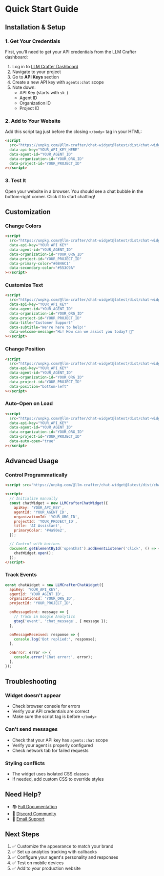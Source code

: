 # Quick Start Guide

## Installation & Setup

### 1. Get Your Credentials

First, you'll need to get your API credentials from the LLM Crafter dashboard:

1. Log in to [LLM Crafter Dashboard](https://llmcrafter.com/dashboard)
2. Navigate to your project
3. Go to **API Keys** section
4. Create a new API key with `agents:chat` scope
5. Note down:
   - API Key (starts with `sk_`)
   - Agent ID
   - Organization ID
   - Project ID

### 2. Add to Your Website

Add this script tag just before the closing `</body>` tag in your HTML:

```html
<script
  src="https://unpkg.com/@llm-crafter/chat-widget@latest/dist/chat-widget.min.js"
  data-api-key="YOUR_API_KEY_HERE"
  data-agent-id="YOUR_AGENT_ID"
  data-organization-id="YOUR_ORG_ID"
  data-project-id="YOUR_PROJECT_ID"
></script>
```

### 3. Test It

Open your website in a browser. You should see a chat bubble in the bottom-right corner. Click it to start chatting!

## Customization

### Change Colors

```html
<script
  src="https://unpkg.com/@llm-crafter/chat-widget@latest/dist/chat-widget.min.js"
  data-api-key="YOUR_API_KEY"
  data-agent-id="YOUR_AGENT_ID"
  data-organization-id="YOUR_ORG_ID"
  data-project-id="YOUR_PROJECT_ID"
  data-primary-color="#6B46C1"
  data-secondary-color="#553C9A"
></script>
```

### Customize Text

```html
<script
  src="https://unpkg.com/@llm-crafter/chat-widget@latest/dist/chat-widget.min.js"
  data-api-key="YOUR_API_KEY"
  data-agent-id="YOUR_AGENT_ID"
  data-organization-id="YOUR_ORG_ID"
  data-project-id="YOUR_PROJECT_ID"
  data-title="Customer Support"
  data-subtitle="We're here to help!"
  data-welcome-message="Hi! How can we assist you today? 👋"
></script>
```

### Change Position

```html
<script
  src="https://unpkg.com/@llm-crafter/chat-widget@latest/dist/chat-widget.min.js"
  data-api-key="YOUR_API_KEY"
  data-agent-id="YOUR_AGENT_ID"
  data-organization-id="YOUR_ORG_ID"
  data-project-id="YOUR_PROJECT_ID"
  data-position="bottom-left"
></script>
```

### Auto-Open on Load

```html
<script
  src="https://unpkg.com/@llm-crafter/chat-widget@latest/dist/chat-widget.min.js"
  data-api-key="YOUR_API_KEY"
  data-agent-id="YOUR_AGENT_ID"
  data-organization-id="YOUR_ORG_ID"
  data-project-id="YOUR_PROJECT_ID"
  data-auto-open="true"
></script>
```

## Advanced Usage

### Control Programmatically

```html
<script src="https://unpkg.com/@llm-crafter/chat-widget@latest/dist/chat-widget.min.js"></script>

<script>
  // Initialize manually
  const chatWidget = new LLMCrafterChatWidget({
    apiKey: 'YOUR_API_KEY',
    agentId: 'YOUR_AGENT_ID',
    organizationId: 'YOUR_ORG_ID',
    projectId: 'YOUR_PROJECT_ID',
    title: 'AI Assistant',
    primaryColor: '#4a90e2',
  });

  // Control with buttons
  document.getElementById('openChat').addEventListener('click', () => {
    chatWidget.open();
  });
</script>
```

### Track Events

```javascript
const chatWidget = new LLMCrafterChatWidget({
  apiKey: 'YOUR_API_KEY',
  agentId: 'YOUR_AGENT_ID',
  organizationId: 'YOUR_ORG_ID',
  projectId: 'YOUR_PROJECT_ID',

  onMessageSent: message => {
    // Track in Google Analytics
    gtag('event', 'chat_message', { message });
  },

  onMessageReceived: response => {
    console.log('Bot replied:', response);
  },

  onError: error => {
    console.error('Chat error:', error);
  },
});
```

## Troubleshooting

### Widget doesn't appear

- Check browser console for errors
- Verify your API credentials are correct
- Make sure the script tag is before `</body>`

### Can't send messages

- Check that your API key has `agents:chat` scope
- Verify your agent is properly configured
- Check network tab for failed requests

### Styling conflicts

- The widget uses isolated CSS classes
- If needed, add custom CSS to override styles

## Need Help?

- 📚 [Full Documentation](README.md)
- 💬 [Discord Community](https://discord.gg/llmcrafter)
- 📧 [Email Support](mailto:support@llmcrafter.com)

## Next Steps

1. ✅ Customize the appearance to match your brand
2. ✅ Set up analytics tracking with callbacks
3. ✅ Configure your agent's personality and responses
4. ✅ Test on mobile devices
5. ✅ Add to your production website
